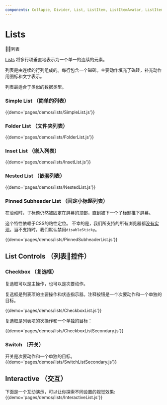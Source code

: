```yaml
---
components: Collapse, Divider, List, ListItem, ListItemAvatar, ListItemIcon, ListItemSecondaryAction, ListItemText, ListSubheader
---
```


# Lists

列表

[Lists](https://material.io/guidelines/components/lists.html) 将多行项垂直地表示为一个单一的连续的元素。

列表是由连续的行列组成的。每行包含一个磁砖。主要动作填充了磁砖，补充动作用图标和文字表示。

列表最适合于类似的数据类型。

### Simple List （简单的列表）

{{demo='pages/demos/lists/SimpleList.js'}}

### Folder List （文件夹列表）

{{demo='pages/demos/lists/FolderList.js'}}

### Inset List （嵌入列表）

{{demo='pages/demos/lists/InsetList.js'}}

### Nested List （嵌套列表）

{{demo='pages/demos/lists/NestedList.js'}}

### Pinned Subheader List （固定小标题列表）

在滚动时，子标题仍然被固定在屏幕的顶部，直到被下一个子标题推下屏幕。

这个特性依赖于CSS的粘性定位。
不幸的是，我们所支持的所有浏览器都[没有实现](https://caniuse.com/#search=sticky)。当不支持时，我们默认禁用`disableSticky`。

{{demo='pages/demos/lists/PinnedSubheaderList.js'}}

## List Controls （列表控件）

### Checkbox （复选框）

复选框可以是主操作，也可以是次要动作。

复选框是列表项的主要操作和状态指示器。注释按钮是一个次要动作和一个单独的目标。

{{demo='pages/demos/lists/CheckboxList.js'}}

复选框是列表项的次操作和一个单独的目标：

{{demo='pages/demos/lists/CheckboxListSecondary.js'}}

### Switch （开关）

开关是次要动作和一个单独的目标。
{{demo='pages/demos/lists/SwitchListSecondary.js'}}

## Interactive （交互）

下面是一个互动演示，可以让你探索不同设置的视觉效果:
{{demo='pages/demos/lists/InteractiveList.js'}}
